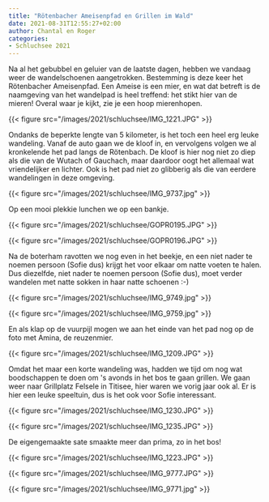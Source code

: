 ```yaml
---
title: "Rötenbacher Ameisenpfad en Grillen im Wald"
date: 2021-08-31T12:55:27+02:00
author: Chantal en Roger
categories:
- Schluchsee 2021
---
```


Na al het gebubbel en geluier van de laatste dagen, hebben we vandaag weer de wandelschoenen aangetrokken. Bestemming is deze keer het Rötenbacher Ameisenpfad. Een Ameise is een mier, en wat dat betreft is de naamgeving van het wandelpad is heel treffend: het stikt hier van de mieren! Overal waar je kijkt, zie je een hoop mierenhopen.

{{< figure src="/images/2021/schluchsee/IMG_1221.JPG" >}}

Ondanks de beperkte lengte van 5 kilometer, is het toch een heel erg leuke wandeling. Vanaf de auto gaan we de kloof in, en vervolgens volgen we al kronkelende het pad langs de Rötenbach. De kloof is hier nog niet zo diep als die van de Wutach of Gauchach, maar daardoor oogt het allemaal wat vriendelijker en lichter. Ook is het pad niet zo glibberig als die van eerdere wandelingen in deze omgeving.

{{< figure src="/images/2021/schluchsee/IMG_9737.jpg" >}}

Op een mooi plekkie lunchen we op een bankje.

{{< figure src="/images/2021/schluchsee/GOPR0195.JPG" >}}

{{< figure src="/images/2021/schluchsee/GOPR0196.JPG" >}}

Na de boterham ravotten we nog even in het beekje, en een niet nader te noemen persoon (Sofie dus) krijgt het voor elkaar om natte voeten te halen. Dus diezelfde, niet nader te noemen persoon (Sofie dus), moet verder wandelen met natte sokken in haar natte schoenen :-)

{{< figure src="/images/2021/schluchsee/IMG_9749.jpg" >}}

{{< figure src="/images/2021/schluchsee/IMG_9759.jpg" >}}

En als klap op de vuurpijl mogen we aan het einde van het pad nog op de foto met Amina, de reuzenmier.

{{< figure src="/images/2021/schluchsee/IMG_1209.JPG" >}}

Omdat het maar een korte wandeling was, hadden we tijd om nog wat boodschappen te doen om 's avonds in het bos te gaan grillen. We gaan weer naar Grillplatz Felsele in Titisee, hier waren we vorig jaar ook al. Er is hier een leuke speeltuin, dus is het ook voor Sofie interessant.

{{< figure src="/images/2021/schluchsee/IMG_1230.JPG" >}}

{{< figure src="/images/2021/schluchsee/IMG_1235.JPG" >}}

De eigengemaakte sate smaakte meer dan prima, zo in het bos!

{{< figure src="/images/2021/schluchsee/IMG_1223.JPG" >}}

{{< figure src="/images/2021/schluchsee/IMG_9777.JPG" >}}

{{< figure src="/images/2021/schluchsee/IMG_9771.jpg" >}}